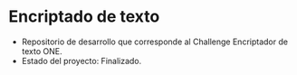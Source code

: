 # Encriptado de texto
- Repositorio de desarrollo que corresponde al Challenge Encriptador de texto ONE.
- Estado del proyecto: Finalizado.

